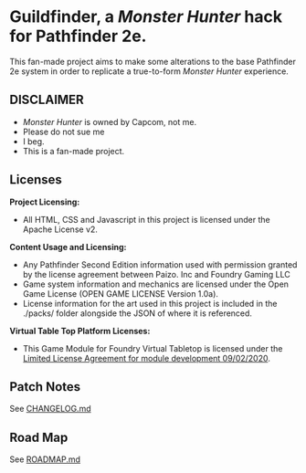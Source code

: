 # **Guildfinder**, a *Monster Hunter* hack for Pathfinder 2e.

This fan-made project aims to make some alterations to the base Pathfinder 2e system in order to replicate a true-to-form *Monster Hunter* experience. 



## DISCLAIMER
- *Monster Hunter* is owned by Capcom, not me.
- Please do not sue me
- I beg.
- This is a fan-made project.

## Licenses

**Project Licensing:**

- All HTML, CSS and Javascript in this project is licensed under the Apache License v2.

**Content Usage and Licensing:**

- Any Pathfinder Second Edition information used with permission granted by the license agreement between Paizo. Inc and Foundry Gaming LLC
- Game system information and mechanics are licensed under the Open Game License (OPEN GAME LICENSE Version 1.0a).
- License information for the art used in this project is included in the ./packs/ folder alongside the JSON of where it is referenced.

**Virtual Table Top Platform Licenses:**

- This Game Module for Foundry Virtual Tabletop is licensed under the [Limited License Agreement for module development 09/02/2020](https://foundryvtt.com/article/license/).

## Patch Notes

See [CHANGELOG.md](./CHANGELOG.md)

## Road Map
See [ROADMAP.md](./ROADMAP.md)

